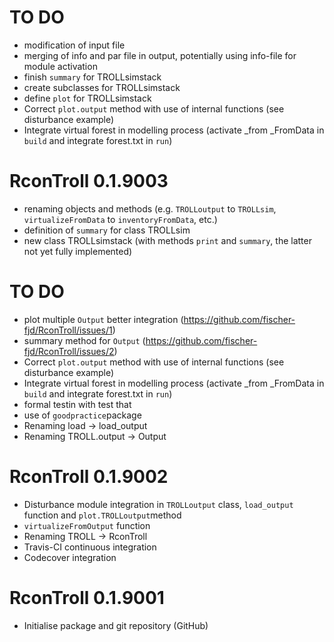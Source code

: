 # TO DO
* modification of input file
* merging of info and par file in output, potentially using info-file for module activation
* finish `summary` for TROLLsimstack
* create subclasses for TROLLsimstack
* define `plot` for TROLLsimstack
* Correct `plot.output` method with use of internal functions (see disturbance example)
* Integrate virtual forest in modelling process (activate _from _FromData in `build` and integrate forest.txt in `run`)

# RconTroll 0.1.9003

* renaming objects and methods (e.g. `TROLLoutput` to `TROLLsim`, `virtualizeFromData` to `inventoryFromData`, etc.)
* definition of `summary` for class TROLLsim
* new class TROLLsimstack (with methods `print` and `summary`, the latter not yet fully implemented)

# TO DO

* plot multiple `Output` better integration (https://github.com/fischer-fjd/RconTroll/issues/1)
* summary method for `Output` (https://github.com/fischer-fjd/RconTroll/issues/2)
* Correct `plot.output` method with use of internal functions (see disturbance example)
* Integrate virtual forest in modelling process (activate _from _FromData in `build` and integrate forest.txt in `run`)
* formal testin with test that
* use of `goodpractice`package
* Renaming load -> load_output
* Renaming TROLL.output -> Output

# RconTroll 0.1.9002

* Disturbance module integration in `TROLLoutput` class, `load_output` function and `plot.TROLLoutput`method
* `virtualizeFromOutput` function
* Renaming TROLL -> RconTroll
* Travis-CI continuous integration
* Codecover integration

# RconTroll 0.1.9001

* Initialise package and git repository (GitHub)
